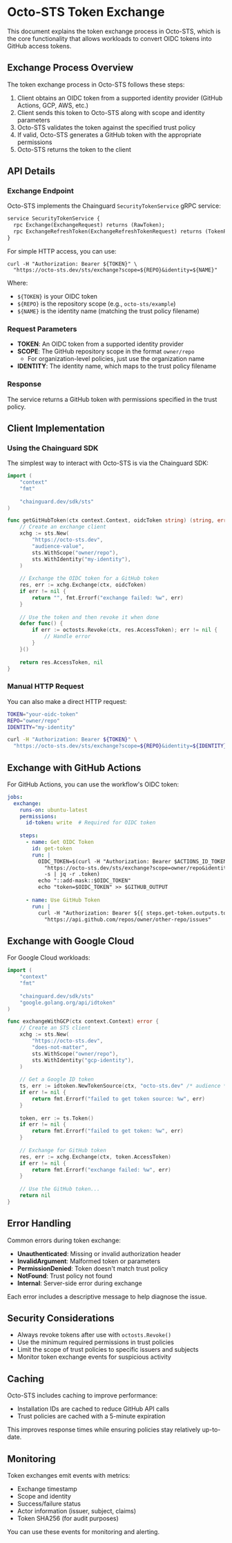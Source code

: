 # Octo-STS Token Exchange

This document explains the token exchange process in Octo-STS, which is the core functionality that allows workloads to convert OIDC tokens into GitHub access tokens.

## Exchange Process Overview

The token exchange process in Octo-STS follows these steps:

1. Client obtains an OIDC token from a supported identity provider (GitHub Actions, GCP, AWS, etc.)
2. Client sends this token to Octo-STS along with scope and identity parameters
3. Octo-STS validates the token against the specified trust policy
4. If valid, Octo-STS generates a GitHub token with the appropriate permissions
5. Octo-STS returns the token to the client

## API Details

### Exchange Endpoint

Octo-STS implements the Chainguard `SecurityTokenService` gRPC service:

```protobuf
service SecurityTokenService {
  rpc Exchange(ExchangeRequest) returns (RawToken);
  rpc ExchangeRefreshToken(ExchangeRefreshTokenRequest) returns (TokenPair);
}
```

For simple HTTP access, you can use:

```
curl -H "Authorization: Bearer ${TOKEN}" \
  "https://octo-sts.dev/sts/exchange?scope=${REPO}&identity=${NAME}"
```

Where:
- `${TOKEN}` is your OIDC token
- `${REPO}` is the repository scope (e.g., `octo-sts/example`)
- `${NAME}` is the identity name (matching the trust policy filename)

### Request Parameters

- **TOKEN**: An OIDC token from a supported identity provider
- **SCOPE**: The GitHub repository scope in the format `owner/repo`
  - For organization-level policies, just use the organization name
- **IDENTITY**: The identity name, which maps to the trust policy filename

### Response

The service returns a GitHub token with permissions specified in the trust policy.

## Client Implementation

### Using the Chainguard SDK

The simplest way to interact with Octo-STS is via the Chainguard SDK:

```go
import (
    "context"
    "fmt"
    
    "chainguard.dev/sdk/sts"
)

func getGitHubToken(ctx context.Context, oidcToken string) (string, error) {
    // Create an exchange client
    xchg := sts.New(
        "https://octo-sts.dev",
        "audience-value",
        sts.WithScope("owner/repo"),
        sts.WithIdentity("my-identity"),
    )
    
    // Exchange the OIDC token for a GitHub token
    res, err := xchg.Exchange(ctx, oidcToken)
    if err != nil {
        return "", fmt.Errorf("exchange failed: %w", err)
    }
    
    // Use the token and then revoke it when done
    defer func() {
        if err := octosts.Revoke(ctx, res.AccessToken); err != nil {
            // Handle error
        }
    }()
    
    return res.AccessToken, nil
}
```

### Manual HTTP Request

You can also make a direct HTTP request:

```bash
TOKEN="your-oidc-token"
REPO="owner/repo"
IDENTITY="my-identity"

curl -H "Authorization: Bearer ${TOKEN}" \
  "https://octo-sts.dev/sts/exchange?scope=${REPO}&identity=${IDENTITY}"
```

## Exchange with GitHub Actions

For GitHub Actions, you can use the workflow's OIDC token:

```yaml
jobs:
  exchange:
    runs-on: ubuntu-latest
    permissions:
      id-token: write  # Required for OIDC token
    
    steps:
      - name: Get OIDC Token
        id: get-token
        run: |
          OIDC_TOKEN=$(curl -H "Authorization: Bearer $ACTIONS_ID_TOKEN" \
            "https://octo-sts.dev/sts/exchange?scope=owner/repo&identity=github-actions" \
            -s | jq -r .token)
          echo "::add-mask::$OIDC_TOKEN"
          echo "token=$OIDC_TOKEN" >> $GITHUB_OUTPUT
      
      - name: Use GitHub Token
        run: |
          curl -H "Authorization: Bearer ${{ steps.get-token.outputs.token }}" \
            "https://api.github.com/repos/owner/other-repo/issues"
```

## Exchange with Google Cloud

For Google Cloud workloads:

```go
import (
    "context"
    "fmt"
    
    "chainguard.dev/sdk/sts"
    "google.golang.org/api/idtoken"
)

func exchangeWithGCP(ctx context.Context) error {
    // Create an STS client
    xchg := sts.New(
        "https://octo-sts.dev",
        "does-not-matter",
        sts.WithScope("owner/repo"),
        sts.WithIdentity("gcp-identity"),
    )
    
    // Get a Google ID token
    ts, err := idtoken.NewTokenSource(ctx, "octo-sts.dev" /* audience */)
    if err != nil {
        return fmt.Errorf("failed to get token source: %w", err)
    }
    
    token, err := ts.Token()
    if err != nil {
        return fmt.Errorf("failed to get token: %w", err)
    }
    
    // Exchange for GitHub token
    res, err := xchg.Exchange(ctx, token.AccessToken)
    if err != nil {
        return fmt.Errorf("exchange failed: %w", err)
    }
    
    // Use the GitHub token...
    return nil
}
```

## Error Handling

Common errors during token exchange:

- **Unauthenticated**: Missing or invalid authorization header
- **InvalidArgument**: Malformed token or parameters
- **PermissionDenied**: Token doesn't match trust policy
- **NotFound**: Trust policy not found
- **Internal**: Server-side error during exchange

Each error includes a descriptive message to help diagnose the issue.

## Security Considerations

- Always revoke tokens after use with `octosts.Revoke()`
- Use the minimum required permissions in trust policies
- Limit the scope of trust policies to specific issuers and subjects
- Monitor token exchange events for suspicious activity

## Caching

Octo-STS includes caching to improve performance:

- Installation IDs are cached to reduce GitHub API calls
- Trust policies are cached with a 5-minute expiration

This improves response times while ensuring policies stay relatively up-to-date.

## Monitoring

Token exchanges emit events with metrics:

- Exchange timestamp
- Scope and identity
- Success/failure status
- Actor information (issuer, subject, claims)
- Token SHA256 (for audit purposes)

You can use these events for monitoring and alerting.